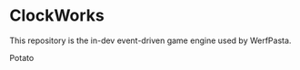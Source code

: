 # ClockWorks
This repository is the in-dev event-driven game engine used by WerfPasta.

























Potato

